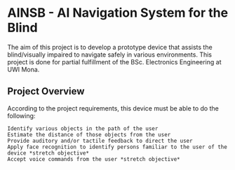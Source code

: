 # AINSB - AI Navigation System for the Blind
The aim of this project is to develop a prototype device that assists the blind/visually impaired to navigate safely in various environments. This project is done for partial fulfillment of the BSc. Electronics Engineering at UWI Mona.

## Project Overview
According to the project requirements, this device must be able to do the following:
```
Identify various objects in the path of the user
Estimate the distance of those objects from the user
Provide auditory and/or tactile feedback to direct the user
Apply face recognition to identify persons familiar to the user of the device *stretch objective*
Accept voice commands from the user *stretch objective*
```
